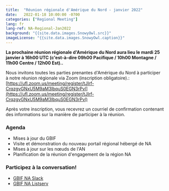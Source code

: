 ```yaml
---
title:  "Réunion régionale d'Amérique du Nord - janvier 2022"
date:   2022-01-18 10:00:00 -0700
categories: ["Regional Meeting"]
lang: fr
lang-ref: NA-Regional-Jan2022
background: "{{site.data.images.SnowyOwl.src}}"
imageLicense: "{{site.data.images.SnowyOwl.caption}}"
---
```


**La prochaine réunion régionale d'Amérique du Nord aura lieu le mardi 25 janvier à 16h00 UTC (c'est-à-dire 09h00 Pacifique / 10h00 Montagne / 11h00 Centre / 12h00 Est)..**

Nous invitons toutes les parties prenantes d'Amérique du Nord à participer à notre réunion régionale via Zoom (inscription obligatoire).: [https://ufl.zoom.us/meeting/register/tJIrf-CrqzgvGNxU5M9aM3lbquS0EGN3rPvl](https://ufl.zoom.us/meeting/register/tJIrf-CrqzgvGNxU5M9aM3lbquS0EGN3rPvl)

Après votre inscription, vous recevrez un courriel de confirmation contenant des informations sur la manière de participer à la réunion.

### Agenda
* Mises à jour du GBIF
* Visite et démonstration du nouveau portail régional hébergé de NA
* Mises à jour sur les nœuds de l'AN
* Planification de la réunion d'engagement de la région NA

### Participez à la conversation!
* [GBIF NA Slack](https://join.slack.com/t/gbif-north-america/shared_invite/zt-w5etdc1s-q1DBOYQ5WUCYTj4t~nLk1A)
* [GBIF NA Listserv](https://groups.google.com/g/gbif-na)

<!--- ### Matériels et ressources de la réunion (visualisation uniquement): --->
